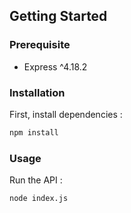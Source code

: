 ## Getting Started

### Prerequisite

* Express ^4.18.2

### Installation

First, install dependencies :

```bash
npm install
```

### Usage

Run the API : 

```bash
node index.js
```




